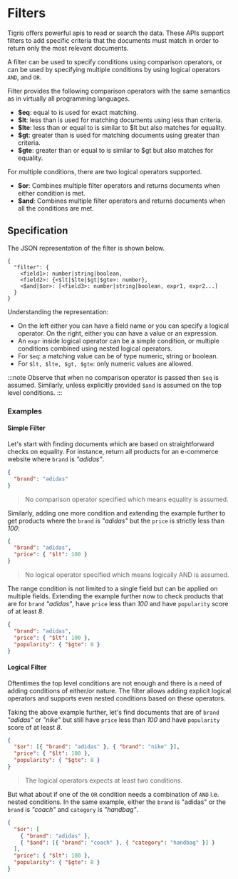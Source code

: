 # Filters

Tigris offers powerful apis to read or search the data. These APIs support filters to add specific criteria that the
documents must match in order to return only the most relevant documents.

A filter can be used to specify conditions using comparison operators, or can be used by specifying multiple conditions
by using logical operators `AND`, and `OR`.

Filter provides the following comparison operators with the same semantics as in virtually all programming languages.

- **$eq**: equal to is used for exact matching.
- **$lt**: less than is used for matching documents using less than criteria.
- **$lte**: less than or equal to is similar to $lt but also matches for equality.
- **$gt**: greater than is used for matching documents using greater than criteria.
- **$gte**: greater than or equal to is similar to $gt but also matches for equality.

For multiple conditions, there are two logical operators supported.

- **$or**: Combines multiple filter operators and returns documents when either condition is met.
- **$and**: Combines multiple filter operators and returns documents when all the conditions are met.

## Specification

The JSON representation of the filter is shown below.

```shell
{
  "filter": {
    <field1>: number|string|boolean,
    <field2>: {<$lt|$lte|$gt|$gte>: number},
    <$and|$or>: [<field3>: number|string|boolean, expr1, expr2...]
  }
}
```

Understanding the representation:

- On the left either you can have a field name or you can specify a logical operator. On the right, either you can have a value or an expression.
- An `expr` inside logical operator can be a simple condition, or multiple conditions combined using nested logical operators.
- For `$eq`: a matching value can be of type numeric, string or boolean.
- For `$lt, $lte, $gt, $gte`: only numeric values are allowed.

:::note
Observe that when no comparison operator is passed then `$eq` is assumed. Similarly, unless explicitly provided `$and` is assumed on the top level conditions.
:::

### Examples

#### Simple Filter

Let's start with finding documents which are based on straightforward checks on equality. For instance, return all products for an e-commerce
website where `brand` is _"adidas"_.

```json
{
  "brand": "adidas"
}
```

> No comparison operator specified which means equality is assumed.

Similarly, adding one more condition and extending the example further to get products where the `brand` is _"adidas"_ but the `price` is strictly less than _100_:

```json
{
  "brand": "adidas",
  "price": { "$lt": 100 }
}
```

> No logical operator specified which means logically AND is assumed.

The range condition is not limited to a single field but can be applied on multiple fields. Extending the example further
now to check products that are for `brand` _"adidas"_, have `price` less than _100_ and have `popularity` score of at least _8_.

```json
{
  "brand": "adidas",
  "price": { "$lt": 100 },
  "popularity": { "$gte": 8 }
}
```

#### Logical Filter

Oftentimes the top level conditions are not enough and there is a need of adding conditions of either/or nature. The filter
allows adding explicit logical operators and supports even nested conditions based on these operators.

Taking the above example further, let's find documents that are of `brand` _"adidas"_ or _"nike"_ but still have `price`
less than _100_ and have `popularity` score of at least _8_.

```json
{
  "$or": [{ "brand": "adidas" }, { "brand": "nike" }],
  "price": { "$lt": 100 },
  "popularity": { "$gte": 8 }
}
```

> The logical operators expects at least two conditions.

But what about if one of the `OR` condition needs a combination of `AND` i.e. nested conditions. In the same example, either
the `brand` is "adidas" or the `brand` is _"coach"_ and `category` is _"handbag"_.

```json
{
  "$or": [
    { "brand": "adidas" },
    { "$and": [{ "brand": "coach" }, { "category": "handbag" }] }
  ],
  "price": { "$lt": 100 },
  "popularity": { "$gte": 8 }
}
```

